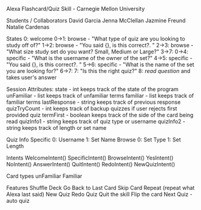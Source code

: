 Alexa Flashcard/Quiz Skill - Carnegie Mellon University

Students / Collaborators
  David Garcia
  Jenna McClellan
  Jazmine Freund
  Natalie Cardenas

States
  0: welcome
  0->1: browse - "What type of quiz are you looking to study off of?"
  1->2: browse - "You said {}, is this correct?. "
  2->3: browse - "What size study set do you want? Small, Medium or Large?"
  3->7:
  0->4: specific - "What is the username of the owner of the set?"
  4->5: specific - "You said {}, is this correct?. "
  5->6: specific - "What is the name of the set you are looking for?"
  6->7:
  7: "Is this the right quiz?"
  8: *read question* and takes user's answer

  Session Attributes:
    state - int
          keeps track of the state of the program
    unFamiliar - list
          keeps track of unfamiliar terms
    familiar - list
          keeps track of familiar terms
    lastResponse - string
          keeps track of previous response
    quizTryCount - int
          keeps track of backup quizzes if user rejects first provided quiz
    termFirst - boolean
          keeps track of the side of the card being read
    quizInfo1 - string
          keeps track of quiz type or username
    quizInfo2 - string
          keeps track of length or set name

Quiz Info
  Specific
    0: Username
    1: Set Name
  Browse
    0: Set Type
    1: Set Length

Intents
  WelcomeIntent()
  SpecificIntent()
  BrowseIntent()
  YesIntent()
  NoIntent()
  AnswerIntent()
  QuitIntent()
  RedoIntent()
  NewQuizIntent()


Card types
  unFamiliar
  Familiar

Features
  Shuffle Deck
  Go Back to Last Card
  Skip Card
  Repeat (repeat what Alexa last said)
  New Quiz
  Redo Quiz
  Quit the skill
  Flip the card
  Next Quiz - auto quiz

